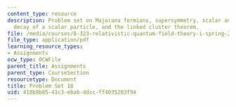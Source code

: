 ```yaml
---
content_type: resource
description: Problem set on Majorana fermions, supersymmetry, scalar and Dirac theories,
  decay of a scalar particle, and the linked cluster theorem.
file: /media/courses/8-323-relativistic-quantum-field-theory-i-spring-2008/418b8b8541c3ebabddccff4035283f94_ft1ps10_08_1.pdf
file_type: application/pdf
learning_resource_types:
- Assignments
ocw_type: OCWFile
parent_title: Assignments
parent_type: CourseSection
resourcetype: Document
title: Problem Set 10
uid: 418b8b85-41c3-ebab-ddcc-ff4035283f94
---
```

